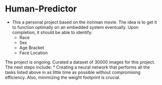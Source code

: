 # Human-Predictor
* This a personal project based on the ironman movie. The idea is to get it to function optimally on an embedded system eventually. Upon completion, it should be able to identify:
	* Race
	* Sex
	* Age Bracket
	* Face Location

The project is ongoing. Curated a dataset of 30000 images for this project. The next steps include:
	* Creating a neural network that performs all the tasks listed above in as little time as possible without compromising efficiency. Also, minimizing the weight footprint is crucial.